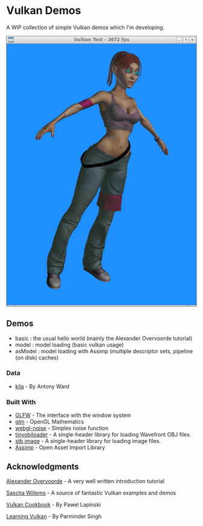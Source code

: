 # Vulkan Demos
A WIP collection of simple Vulkan demos which I'm developing.

![the kila model](kila.png)

## Demos
* basic       : the usual hello world (mainly the Alexander Overvoorde tutorial)
* model       : model loading (basic vulkan usage)
* asModel     : model loading with Assimp (multiple descriptor sets, pipeline (on disk) caches)

### Data
* [kila](https://cgi.tutsplus.com/articles/game-character-creation-series-kila-chapter-1-high-resolution-modeling--cg-24776) - By Antony Ward

### Built With

* [GLFW](http://www.glfw.org/) - The interface with the window system
* [glm](https://glm.g-truc.net/0.9.8/index.html) - OpenGL Mathematics
* [webgl-noise](https://github.com/stegu/webgl-noise) - Simplex noise function
* [tinyobjloader](https://github.com/syoyo/tinyobjloader) - A single-header library for loading Wavefront OBJ files.
* [stb image](https://github.com/nothings/stb) - A single-header library for loading image files.
* [Assimp](http://assimp.sourceforge.net/) - Open Asset Import Library

## Acknowledgments
[Alexander Overvoorde](https://vulkan-tutorial.com/) - A very well written introduction tutorial

[Sascha Willems](https://github.com/SaschaWillems/Vulkan) - A source of fantastic Vulkan examples and demos

[Vulkan Cookbook](https://github.com/PacktPublishing/Vulkan-Cookbook) - By Pawel Lapinski

[Learning Vulkan](https://github.com/PacktPublishing/Learning-Vulkan) - By Parminder Singh
